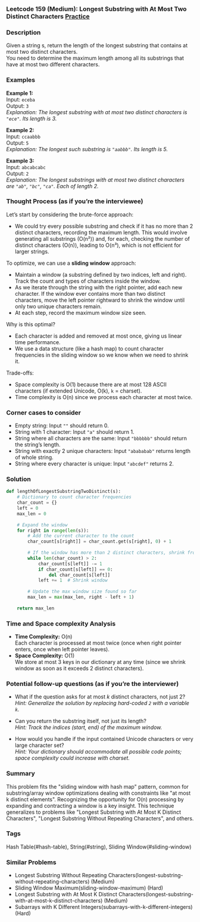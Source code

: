 ### Leetcode 159 (Medium): Longest Substring with At Most Two Distinct Characters [Practice](https://leetcode.com/problems/longest-substring-with-at-most-two-distinct-characters)

### Description  
Given a string s, return the length of the longest substring that contains at most two distinct characters.  
You need to determine the maximum length among all its substrings that have at most two different characters.

### Examples  

**Example 1:**  
Input: `eceba`  
Output: `3`  
*Explanation: The longest substring with at most two distinct characters is `"ece"`. Its length is 3.*  

**Example 2:**  
Input: `ccaabbb`  
Output: `5`  
*Explanation: The longest such substring is `"aabbb"`. Its length is 5.*

**Example 3:**  
Input: `abcabcabc`  
Output: `2`  
*Explanation: The longest substrings with at most two distinct characters are `"ab"`, `"bc"`, `"ca"`. Each of length 2.*

### Thought Process (as if you’re the interviewee)  

Let’s start by considering the brute-force approach:  
- We could try every possible substring and check if it has no more than 2 distinct characters, recording the maximum length. This would involve generating all substrings (O(n²)) and, for each, checking the number of distinct characters (O(n)), leading to O(n³), which is not efficient for larger strings.

To optimize, we can use a **sliding window** approach:  
- Maintain a window (a substring defined by two indices, left and right). Track the count and types of characters inside the window.
- As we iterate through the string with the right pointer, add each new character. If the window ever contains more than two distinct characters, move the left pointer rightward to shrink the window until only two unique characters remain.  
- At each step, record the maximum window size seen.

Why is this optimal?  
- Each character is added and removed at most once, giving us linear time performance.  
- We use a data structure (like a hash map) to count character frequencies in the sliding window so we know when we need to shrink it.

Trade-offs:  
- Space complexity is O(1) because there are at most 128 ASCII characters (if extended Unicode, O(k), `k` = charset).
- Time complexity is O(n) since we process each character at most twice.

### Corner cases to consider  
- Empty string: Input `""` should return 0.
- String with 1 character: Input `"a"` should return 1.
- String where all characters are the same: Input `"bbbbbb"` should return the string’s length.
- String with exactly 2 unique characters: Input `"abababab"` returns length of whole string.
- String where every character is unique: Input `"abcdef"` returns 2.

### Solution

```python
def lengthOfLongestSubstringTwoDistinct(s):
    # Dictionary to count character frequencies
    char_count = {}
    left = 0
    max_len = 0
    
    # Expand the window
    for right in range(len(s)):
        # Add the current character to the count
        char_count[s[right]] = char_count.get(s[right], 0) + 1
        
        # If the window has more than 2 distinct characters, shrink from the left
        while len(char_count) > 2:
            char_count[s[left]] -= 1
            if char_count[s[left]] == 0:
                del char_count[s[left]]
            left += 1  # Shrink window
        
        # Update the max window size found so far
        max_len = max(max_len, right - left + 1)
    
    return max_len
```

### Time and Space complexity Analysis  

- **Time Complexity:** O(n)  
  Each character is processed at most twice (once when right pointer enters, once when left pointer leaves).
- **Space Complexity:** O(1)  
  We store at most 3 keys in our dictionary at any time (since we shrink window as soon as it exceeds 2 distinct characters).

### Potential follow-up questions (as if you’re the interviewer)  

- What if the question asks for at most *k* distinct characters, not just 2?  
  *Hint: Generalize the solution by replacing hard-coded `2` with a variable `k`.*

- Can you return the substring itself, not just its length?  
  *Hint: Track the indices (start, end) of the maximum window.*

- How would you handle if the input contained Unicode characters or very large character set?  
  *Hint: Your dictionary should accommodate all possible code points; space complexity could increase with charset.*

### Summary
This problem fits the "sliding window with hash map" pattern, common for substring/array window optimizations dealing with constraints like "at most k distinct elements". Recognizing the opportunity for O(n) processing by expanding and contracting a window is a key insight. This technique generalizes to problems like "Longest Substring with At Most K Distinct Characters", "Longest Substring Without Repeating Characters", and others.

### Tags
Hash Table(#hash-table), String(#string), Sliding Window(#sliding-window)

### Similar Problems
- Longest Substring Without Repeating Characters(longest-substring-without-repeating-characters) (Medium)
- Sliding Window Maximum(sliding-window-maximum) (Hard)
- Longest Substring with At Most K Distinct Characters(longest-substring-with-at-most-k-distinct-characters) (Medium)
- Subarrays with K Different Integers(subarrays-with-k-different-integers) (Hard)